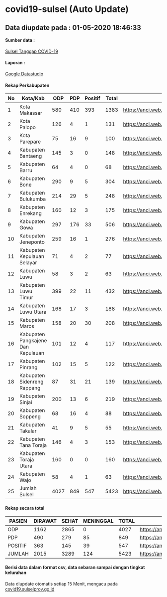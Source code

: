 
# covid19-sulsel (Auto Update)

## Data diupdate pada : 01-05-2020 18:46:33

#### Sumber data :
[Sulsel Tanggap COVID-19](https://covid19.sulselprov.go.id)

#### Laporan :
[Google Datastudio](https://datastudio.google.com/s/jythWGc1j4w)

#### Rekap Perkabupaten 
|No|Kota/Kab|ODP|PDP|Positif|Total|Link|
| --- | --- | --- | --- | --- | --- | --- |
|1|Kota Makassar|580|410|393|1383|https://anci.web.id/cor/kota_makassar|
|2|Kota Palopo|126|4|1|131|https://anci.web.id/cor/kota_palopo|
|3|Kota Parepare|75|16|9|100|https://anci.web.id/cor/kota_parepare|
|4|Kabupaten Bantaeng|145|3|0|148|https://anci.web.id/cor/kabupaten_bantaeng|
|5|Kabupaten Barru|64|4|0|68|https://anci.web.id/cor/kabupaten_barru|
|6|Kabupaten Bone|290|9|5|304|https://anci.web.id/cor/kabupaten_bone|
|7|Kabupaten Bulukumba|214|29|5|248|https://anci.web.id/cor/kabupaten_bulukumba|
|8|Kabupaten Enrekang|160|12|3|175|https://anci.web.id/cor/kabupaten_enrekang|
|9|Kabupaten Gowa|297|176|33|506|https://anci.web.id/cor/kabupaten_gowa|
|10|Kabupaten Jeneponto|259|16|1|276|https://anci.web.id/cor/kabupaten_jeneponto|
|11|Kabupaten Kepulauan Selayar|71|4|2|77|https://anci.web.id/cor/kabupaten_kepulauan_selayar|
|12|Kabupaten Luwu|58|3|2|63|https://anci.web.id/cor/kabupaten_luwu|
|13|Kabupaten Luwu Timur|399|22|11|432|https://anci.web.id/cor/kabupaten_luwu_timur|
|14|Kabupaten Luwu Utara|168|17|3|188|https://anci.web.id/cor/kabupaten_luwu_utara|
|15|Kabupaten Maros|158|20|30|208|https://anci.web.id/cor/kabupaten_maros|
|16|Kabupaten Pangkajene Dan Kepulauan|101|12|4|117|https://anci.web.id/cor/kabupaten_pangkajene_dan_kepulauan|
|17|Kabupaten Pinrang|102|15|5|122|https://anci.web.id/cor/kabupaten_pinrang|
|18|Kabupaten Sidenreng Rappang|87|31|21|139|https://anci.web.id/cor/kabupaten_sidenreng_rappang|
|19|Kabupaten Sinjai|200|13|6|219|https://anci.web.id/cor/kabupaten_sinjai|
|20|Kabupaten Soppeng|68|16|4|88|https://anci.web.id/cor/kabupaten_soppeng|
|21|Kabupaten Takalar|41|9|5|55|https://anci.web.id/cor/kabupaten_takalar|
|22|Kabupaten Tana Toraja|146|4|3|153|https://anci.web.id/cor/kabupaten_tana_toraja|
|23|Kabupaten Toraja Utara|160|0|0|160|https://anci.web.id/cor/kabupaten_toraja_utara|
|24|Kabupaten Wajo|58|4|1|63|https://anci.web.id/cor/kabupaten_wajo|
|25|Jumlah Sulsel|4027|849|547|5423|https://anci.web.id/cor/jumlah_sulsel|

#### Rekap secara total

| PASIEN | DIRAWAT | SEHAT | MENINGGAL | TOTAL | LINK |
| ---- | -------- | ---- | ---- |  ---- | ---- |
| ODP | 1162 | 2865 | 0 | 4027 | https://anci.web.id/cor/odp_detail.html |
| PDP | 490 | 279 | 85 | 849 | https://anci.web.id/cor/pdp_detail.html |
| POSITIF | 363 | 145 | 39 | 547 | https://anci.web.id/cor/positif_detail.html |
| JUMLAH | 2015 | 3289 | 124 | 5423 | https://anci.web.id/cor/jumlah_sulsel/ |

 
#### Berisi data dalam format csv, data sebaran sampai dengan tingkat kelurahan

Data diupdate otomatis setiap 15 Menit, mengacu pada [covid19.sulselprov.go.id](https://covid19.sulselprov.go.id)

